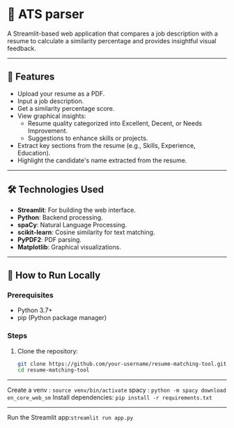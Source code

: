 # 🎯 ATS parser

A Streamlit-based web application that compares a job description with a resume to calculate a similarity percentage and provides insightful visual feedback.

---

## 🚀 Features

- Upload your resume as a PDF.
- Input a job description.
- Get a similarity percentage score.
- View graphical insights:
  - Resume quality categorized into Excellent, Decent, or Needs Improvement.
  - Suggestions to enhance skills or projects.
- Extract key sections from the resume (e.g., Skills, Experience, Education).
- Highlight the candidate's name extracted from the resume.

---

## 🛠️ Technologies Used

- **Streamlit**: For building the web interface.
- **Python**: Backend processing.
- **spaCy**: Natural Language Processing.
- **scikit-learn**: Cosine similarity for text matching.
- **PyPDF2**: PDF parsing.
- **Matplotlib**: Graphical visualizations.


---

## 📝 How to Run Locally

### Prerequisites
- Python 3.7+
- pip (Python package manager)

### Steps
1. Clone the repository:
   ```bash
   git clone https://github.com/your-username/resume-matching-tool.git
   cd resume-matching-tool

---
Create a venv : ```source venv/bin/activate```
spacy : ```python -m spacy download en_core_web_sm```
Install dependencies: ```pip install -r requirements.txt```

---
Run the Streamlit app:```streamlit run app.py```


